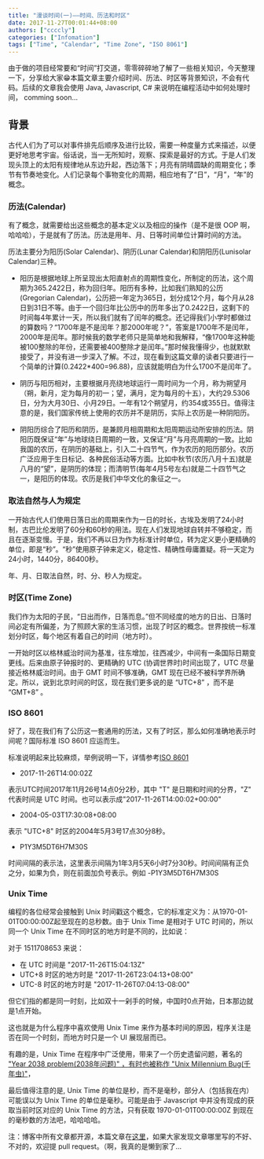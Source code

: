 ```yaml
---
title: "漫谈时间(一)——时间、历法和时区"
date: 2017-11-27T00:01:44+08:00
authors: ["ccccly"]
categories: ["Infomation"]
tags: ["Time", "Calendar", "Time Zone", "ISO 8061"]
---
```


由于做的项目经常要和“时间”打交道，零零碎碎地了解了一些相关知识，今天整理一下，分享给大家😁本篇文章主要介绍时间、历法、时区等背景知识，不会有代码。后续的文章我会使用 Java, Javascript, C# 来说明在编程活动中如何处理时间， comming soon...

## 背景
古代人们为了可以对事件排先后顺序及进行比较，需要一种度量方式来描述，以便更好地思考宇宙。俗话说，当一无所知时，观察、探索是最好的方式。于是人们发现头顶上的太阳有规律地从东边升起，西边落下；月亮有阴晴圆缺的周期变化；季节有节奏地变化。人们记录每个事物变化的周期，相应地有了“日”，“月”，“年”的概念。

### 历法(Calendar)
有了概念，就需要给出这些概念的基本定义以及相应的操作（是不是很 OOP 啊，哈哈哈），于是就有了历法。历法是用年、月、日等时间单位计算时间的方法。

历法主要分为阳历(Solar Calendar)、阴历(Lunar Calendar)和阴阳历(Lunisolar Calendar)三种。

* 阳历是根据地球上所呈现出太阳直射点的周期性变化，所制定的历法，这个周期为365.2422日，称为回归年。阳历有多种，比如我们熟知的公历(Gregorian Calendar)，公历把一年定为365日，划分成12个月，每个月从28日到31日不等。由于一个回归年比公历中的历年多出了0.2422日，这剩下的时间每4年累计一天，所以我们就有了闰年的概念。还记得我们小学时都做过的算数吗？“1700年是不是闰年？那2000年呢？”，答案是1700年不是闰年，2000年是闰年。那时候我的数学老师只是简单地和我解释，“像1700年这种能被100整除的年份，还需要被400整除才是闰年。”那时候我懂得少，也就默默接受了，并没有进一步深入了解。不过，现在看到这篇文章的读者只要进行一个简单的计算(0.2422*400=96.88)，应该就能明白为什么1700不是闰年了。

* 阴历与阳历相对，主要根据月亮绕地球运行一周时间为一个月，称为朔望月（朔，新月，定为每月的初一；望，满月，定为每月的十五），大约29.5306日，分为大月30日、小月29日。一年有12个朔望月，约354或355日。值得注意的是，我们国家传统上使用的农历并不是阴历，实际上农历是一种阴阳历。

* 阴阳历综合了阳历和阴历，是兼顾月相周期和太阳周期运动所安排的历法。阴阳历既保证“年”与地球绕日周期的一致，又保证“月”与月亮周期的一致。比如我国的农历，在阴历的基础上，引入二十四节气，作为农历的阳历部分。农历广泛应用于生日标记、各种民俗活动等方面。比如中秋节(农历八月十五)就是八月的“望”，是阴历的体现；而清明节(每年4月5号左右)就是二十四节气之一，是阳历的体现。农历是我们中华文化的象征之一。

### 取法自然与人为规定
一开始古代人们使用日落日出的周期来作为一日的时长，古埃及发明了24小时制，古巴比伦发明了60分和60秒的用法。现在人们发现地球自转并不够稳定，而且在逐渐变慢。于是，我们不再以日为作为标准计时单位，转为定义更小更精确的单位，即是“秒”。“秒”使用原子钟来定义，稳定性、精确性毋庸置疑。将一天定为24小时，1440分，86400秒。

年、月、日取法自然，时、分、秒人为规定。

### 时区(Time Zone)
我们作为太阳的子民，“日出而作，日落而息。”但不同经度的地方的日出、日落时间必定有所偏差，为了照顾大家的生活习惯，出现了时区的概念。世界按统一标准划分时区，每个地区有着自己的时间（地方时）。

一开始时区以格林威治时间为基准，往东增加，往西减少，中间有一条国际日期变更线。后来由原子钟报时的、更精确的 UTC (协调世界时)时间出现了，UTC 尽量接近格林威治时间。由于 GMT 时间不够准确，GMT 现在已经不被科学界所确定。所以，说到北京时间的时区，现在我们更多说的是 “UTC+8” ，而不是 “GMT+8” 。

### ISO 8601
好了，现在我们有了公历这一套通用的历法，又有了时区，那么如何准确地表示时间呢？国际标准 ISO 8601 应运而生。

标准说明起来比较麻烦，举例说明一下，详情参考[ISO 8601](https://en.wikipedia.org/wiki/ISO_8601)

+ 2017-11-26T14:00:02Z 

表示UTC时间2017年11月26号14点0分2秒，其中 "T" 是日期和时间的分界，"Z" 代表时间是 UTC 时间。也可以表示成"2017-11-26T14:00:02+00:00"

+ 2004-05-03T17:30:08+08:00 

表示 "UTC+8" 时区的2004年5月3号17点30分8秒。

+ P1Y3M5DT6H7M30S 

时间间隔的表示法，这里表示间隔为1年3月5天6小时7分30秒。时间间隔有正负之分，如果为负，则在前面加负号表示。例如 -P1Y3M5DT6H7M30S

### Unix Time
编程的各位经常会接触到 Unix 时间戳这个概念，它的标准定义为：从1970-01-01T00:00:00Z起至现在的总秒数。由于 Unix Time 是相对于 UTC 时间的，所以同一个 Unix Time 在不同时区的地方时是不同的，比如说：

对于 1511708653 来说：

+ 在 UTC 时间是 "2017-11-26T15:04:13Z"
+ UTC+8 时区的地方时是 "2017-11-26T23:04:13+08:00"
+ UTC-8 时区的地方时是 "2017-11-26T07:04:13-08:00"

但它们指的都是同一时刻，比如双十一剁手的时候，中国时0点开始，日本那边就是1点开始。

这也就是为什么程序中喜欢使用 Unix Time 来作为基本时间的原因，程序关注是否在同一个时刻，而地方时只是一个 UI 展现层而已。

有趣的是，Unix Time 在程序中广泛使用，带来了一个历史遗留问题，著名的 ["Year 2038 problem(2038年问题)" ，有时也被称作 "Unix Millennium Bug(千年虫)"](https://zh.wikipedia.org/wiki/2038年问题)，

最后值得注意的是, Unix Time 的单位是秒，而不是毫秒，部分人（包括我在内）可能误以为 Unix Time 的单位是毫秒。可能是由于 Javascript 中并没有现成的获取当前时区对应的 Unix Time 的方法，只有获取 1970-01-01T00:00:00Z 到现在的毫秒数的方法吧，哈哈哈哈。

注：博客中所有文章都开源，本篇文章在[这里](https://github.com/Excited-ccccly/studymakesmehappy.club/blob/master/content/posts/%E6%BC%AB%E8%B0%88%E6%97%B6%E9%97%B4(%E4%B8%80)%E2%80%94%E2%80%94%E6%97%B6%E9%97%B4%E3%80%81%E5%8E%86%E6%B3%95%E5%92%8C%E6%97%B6%E5%8C%BA.md)，如果大家发现文章哪里写的不好、不对的，欢迎提 pull request。（啊，我真的是懒到家了...







